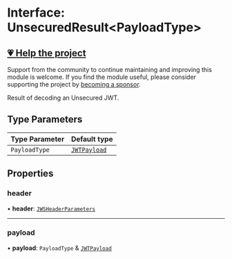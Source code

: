 # Interface: UnsecuredResult\<PayloadType\>

## [💗 Help the project](https://github.com/sponsors/panva)

Support from the community to continue maintaining and improving this module is welcome. If you find the module useful, please consider supporting the project by [becoming a sponsor](https://github.com/sponsors/panva).

Result of decoding an Unsecured JWT.

## Type Parameters

| Type Parameter | Default type |
| ------ | ------ |
| `PayloadType` | [`JWTPayload`](../../../types/interfaces/JWTPayload.md) |

## Properties

### header

• **header**: [`JWSHeaderParameters`](../../../types/interfaces/JWSHeaderParameters.md)

***

### payload

• **payload**: `PayloadType` & [`JWTPayload`](../../../types/interfaces/JWTPayload.md)

